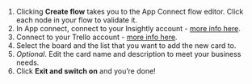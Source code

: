 1. Clicking **Create flow** takes you to the App Connect flow editor. Click each node in your flow to validate it.
1. In App connect, connect to your Insightly account - [more info here](https://developer.ibm.com/integration/docs/app-connect/how-to-guides-for-apps/use-ibm-app-connect-insightly/). 
1. Connect to your Trello account - [more info here](https://developer.ibm.com/integration/docs/app-connect/how-to-guides-for-apps/use-ibm-app-connect-trello/).
1. Select the board and the list that you want to add the new card to.
1. _Optional_. Edit the card name and description to meet your business needs.
1. Click **Exit and switch on** and you’re done!


